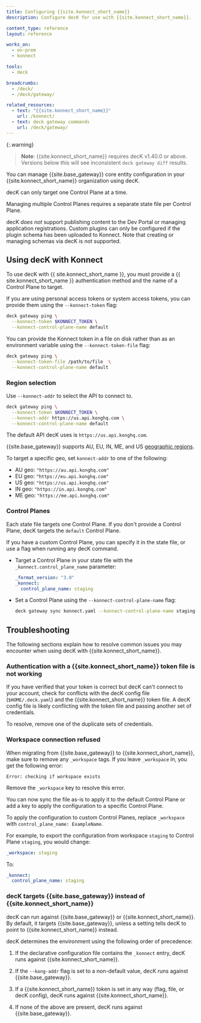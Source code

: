 ```yaml
---
title: Configuring {{site.konnect_short_name}}
description: Configure decK for use with {{site.konnect_short_name}}.

content_type: reference
layout: reference

works_on:
  - on-prem
  - konnect

tools:
  - deck

breadcrumbs:
  - /deck/
  - /deck/gateway/

related_resources:
  - text: "{{site.konnect_short_name}}"
    url: /konnect/
  - text: deck gateway commands
    url: /deck/gateway/
---
```


{:.warning}
> **Note**: {{site.konnect_short_name}} requires decK v1.40.0 or above. Versions below this will see inconsistent `deck gateway diff` results.

You can manage {{site.base_gateway}} core entity configuration in your {{site.konnect_short_name}} organization using decK.

decK can only target one Control Plane at a time.

Managing multiple Control Planes requires a separate state file per Control Plane.

decK _does not_ support publishing content to the Dev Portal or managing application registrations. Custom plugins can only be configured if the plugin schema has been uploaded to Konnect. Note that creating or managing schemas via decK is not supported.

## Using decK with Konnect

To use decK with {{ site.konnect_short_name }}, you must provide a {{ site.konnect_short_name }} authentication method and the name of a Control Plane to target.

If you are using personal access tokens or system access tokens, you can provide them using the `--konnect-token` flag:

```bash
deck gateway ping \
  --konnect-token $KONNECT_TOKEN \
  --konnect-control-plane-name default
```

You can provide the Konnect token in a file on disk rather than as an environment variable using the `--konnect-token-file` flag:

```bash
deck gateway ping \
  --konnect-token-file /path/to/file  \
  --konnect-control-plane-name default
```

### Region selection

Use `--konnect-addr` to select the API to connect to.

```bash
deck gateway ping \
  --konnect-token $KONNECT_TOKEN \
  --konnect-addr https://us.api.konghq.com \
  --konnect-control-plane-name default
```

The default API decK uses is `https://us.api.konghq.com`.

{{site.base_gateway}} supports AU, EU, IN, ME, and US [geographic regions](/konnect-platform/geos/).

To target a specific geo, set `konnect-addr` to one of the following:

- AU geo: `"https://au.api.konghq.com"`
- EU geo: `"https://eu.api.konghq.com"`
- US geo: `"https://us.api.konghq.com"`
- IN geo: `"https://in.api.konghq.com"`
- ME geo: `"https://me.api.konghq.com"`

### Control Planes

Each state file targets one Control Plane.
If you don't provide a Control Plane, decK targets the `default` Control Plane.

If you have a custom Control Plane, you can specify it in the state file,
or use a flag when running any decK command.

- Target a Control Plane in your state file with the `_konnect.control_plane_name` parameter:

  ```yaml
  _format_version: "3.0"
  _konnect:
    control_plane_name: staging
  ```

- Set a Control Plane using the `--konnect-control-plane-name` flag:

  ```sh
  deck gateway sync konnect.yaml --konnect-control-plane-name staging
  ```

## Troubleshooting

The following sections explain how to resolve common issues you may encounter when using decK with {{site.konnect_short_name}}.

### Authentication with a {{site.konnect_short_name}} token file is not working

If you have verified that your token is correct but decK can't connect to your account, check for conflicts with the decK config file (`$HOME/.deck.yaml`) and the {{site.konnect_short_name}} token file.
A decK config file is likely conflicting with the token file and passing another set of credentials.

To resolve, remove one of the duplicate sets of credentials.

### Workspace connection refused

When migrating from {{site.base_gateway}} to {{site.konnect_short_name}}, make sure to remove any `_workspace` tags. If you leave `_workspace` in, you get the following error:

```
Error: checking if workspace exists
```

Remove the `_workspace` key to resolve this error.

You can now sync the file as-is to apply it to the default Control Plane or add a key to apply the configuration to a specific Control Plane.

To apply the configuration to custom Control Planes, replace `_workspace` with `control_plane_name: ExampleName`.

For example, to export the configuration from workspace `staging` to Control Plane `staging`, you would change:

```yaml
_workspace: staging
```

To:

```yaml
_konnect:
  control_plane_name: staging
```

### decK targets {{site.base_gateway}} instead of {{site.konnect_short_name}}

decK can run against {{site.base_gateway}} or {{site.konnect_short_name}}.
By default, it targets {{site.base_gateway}}, unless a setting tells decK to point to {{site.konnect_short_name}} instead.

decK determines the environment using the following order of precedence:

1. If the declarative configuration file contains the `_konnect` entry, decK runs
   against {{site.konnect_short_name}}.

2. If the `--kong-addr` flag is set to a non-default value, decK runs against {{site.base_gateway}}.

3. If a {{site.konnect_short_name}} token is set in any way (flag, file, or decK config), decK runs against {{site.konnect_short_name}}.

4. If none of the above are present, decK runs against {{site.base_gateway}}.
